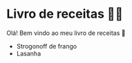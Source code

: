 # Livro de receitas :man_cook:

Olá! Bem vindo ao meu livro de receitas :wave:

- Strogonoff de frango
- Lasanha